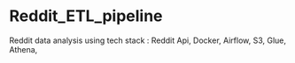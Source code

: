 # Reddit_ETL_pipeline
Reddit data analysis using tech stack : Reddit Api, Docker, Airflow, S3, Glue, Athena, 
